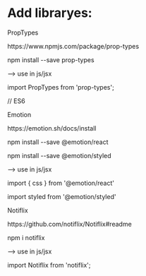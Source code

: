# Add libraryes:

<p>PropTypes</p>
<p>https://www.npmjs.com/package/prop-types</p>
<p>npm install --save prop-types</p>
<p>--> use in js/jsx</p>
<p>import PropTypes from 'prop-types';</p> // ES6
<p></p>
<p>Emotion</p>
<p>https://emotion.sh/docs/install</p>
<p>npm install --save @emotion/react</p>
<p>npm install --save @emotion/styled</p>
<p>--> use in js/jsx</p>
<p>import { css } from '@emotion/react'</p>
<p>import styled from '@emotion/styled'</p>
<p></p>
<p>Notiflix</p>
<p>https://github.com/notiflix/Notiflix#readme</p>
<p>npm i notiflix</p>
<p>--> use in js/jsx</p>
<p>import Notiflix from 'notiflix';</p>

